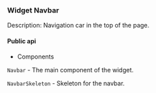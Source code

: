 ### Widget Navbar

Description: Navigation car in the top of the page.

#### Public api

- Components

`Navbar` - The main component of the widget.

`NavbarSkeleton` - Skeleton for the navbar.
